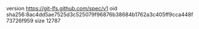 version https://git-lfs.github.com/spec/v1
oid sha256:8ac4dd5ae7525d3c525079f96876b38684b1762a3c405ff9cca448f73726f959
size 12787
